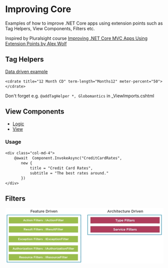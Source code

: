 # Improving Core

Examples of how to improve .NET Core apps using extension points such as Tag Helpers, View Components, Filters etc. 

Inspired by Pluralsight 
course [Improving .NET Core MVC Apps Using Extension Points by Alex Wolf](https://app.pluralsight.com/library/courses/dotnet-core-mvc-apps-extensions/table-of-contents)

## Tag Helpers

[Data driven example](https://github.com/teksidia/ImprovingCore/blob/master/Globomantics/TagHelpers/CDTagHelper.cs)

```
<cdrate title="12 Month CD" term-length="Months12" meter-percent="50"></cdrate>
```

Don't forget e.g. ```@addTagHelper *, Globomantics``` in _ViewImports.cshtml

## View Components

* [Logic](https://github.com/teksidia/ImprovingCore/blob/master/Globomantics/Components/CreditCardRatesViewComponent.cs)
* [View](https://github.com/teksidia/ImprovingCore/blob/master/Globomantics/Views/Shared/Components/CreditCardRates/Default.cshtml)

### Usage

```
<div class="col-md-4">
    @await  Component.InvokeAsync("CreditCardRates",
       new {
           title = "Credit Card Rates",
           subtitle = "The best rates around."
       })
</div>
```

## Filters

![filter types](https://raw.githubusercontent.com/teksidia/ImprovingCore/master/_help_resources/filters.PNG)
